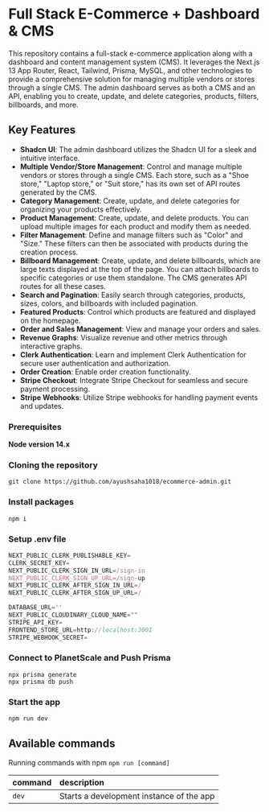 # Full Stack E-Commerce + Dashboard & CMS

This repository contains a full-stack e-commerce application along with a dashboard and content management system (CMS). It leverages the Next.js 13 App Router, React, Tailwind, Prisma, MySQL, and other technologies to provide a comprehensive solution for managing multiple vendors or stores through a single CMS. The admin dashboard serves as both a CMS and an API, enabling you to create, update, and delete categories, products, filters, billboards, and more.

## Key Features

- **Shadcn UI**: The admin dashboard utilizes the Shadcn UI for a sleek and intuitive interface.
- **Multiple Vendor/Store Management**: Control and manage multiple vendors or stores through a single CMS. Each store, such as a "Shoe store," "Laptop store," or "Suit store," has its own set of API routes generated by the CMS.
- **Category Management**: Create, update, and delete categories for organizing your products effectively.
- **Product Management**: Create, update, and delete products. You can upload multiple images for each product and modify them as needed.
- **Filter Management**: Define and manage filters such as "Color" and "Size." These filters can then be associated with products during the creation process.
- **Billboard Management**: Create, update, and delete billboards, which are large texts displayed at the top of the page. You can attach billboards to specific categories or use them standalone. The CMS generates API routes for all these cases.
- **Search and Pagination**: Easily search through categories, products, sizes, colors, and billboards with included pagination.
- **Featured Products**: Control which products are featured and displayed on the homepage.
- **Order and Sales Management**: View and manage your orders and sales.
- **Revenue Graphs**: Visualize revenue and other metrics through interactive graphs.
- **Clerk Authentication**: Learn and implement Clerk Authentication for secure user authentication and authorization.
- **Order Creation**: Enable order creation functionality.
- **Stripe Checkout**: Integrate Stripe Checkout for seamless and secure payment processing.
- **Stripe Webhooks**: Utilize Stripe webhooks for handling payment events and updates.

### Prerequisites

**Node version 14.x**

### Cloning the repository

```shell
git clone https://github.com/ayushsaha1018/ecommerce-admin.git
```

### Install packages

```shell
npm i
```

### Setup .env file


```js
NEXT_PUBLIC_CLERK_PUBLISHABLE_KEY=
CLERK_SECRET_KEY=
NEXT_PUBLIC_CLERK_SIGN_IN_URL=/sign-in
NEXT_PUBLIC_CLERK_SIGN_UP_URL=/sign-up
NEXT_PUBLIC_CLERK_AFTER_SIGN_IN_URL=/
NEXT_PUBLIC_CLERK_AFTER_SIGN_UP_URL=/

DATABASE_URL=''
NEXT_PUBLIC_CLOUDINARY_CLOUD_NAME=""
STRIPE_API_KEY=
FRONTEND_STORE_URL=http://localhost:3001
STRIPE_WEBHOOK_SECRET=
```

### Connect to PlanetScale and Push Prisma
```shell
npx prisma generate
npx prisma db push
```


### Start the app

```shell
npm run dev
```

## Available commands

Running commands with npm `npm run [command]`

| command         | description                              |
| :-------------- | :--------------------------------------- |
| `dev`           | Starts a development instance of the app |
